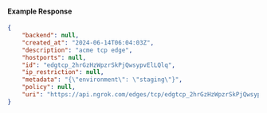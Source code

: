 <!-- Code generated for API Clients. DO NOT EDIT. -->

#### Example Response

```json
{
	"backend": null,
	"created_at": "2024-06-14T06:04:03Z",
	"description": "acme tcp edge",
	"hostports": null,
	"id": "edgtcp_2hrGzHzWpzrSkPjQwsypvElLQlq",
	"ip_restriction": null,
	"metadata": "{\"environment\": \"staging\"}",
	"policy": null,
	"uri": "https://api.ngrok.com/edges/tcp/edgtcp_2hrGzHzWpzrSkPjQwsypvElLQlq"
}
```
